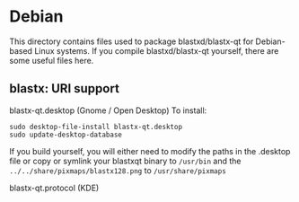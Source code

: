 
Debian
====================
This directory contains files used to package blastxd/blastx-qt
for Debian-based Linux systems. If you compile blastxd/blastx-qt yourself, there are some useful files here.

## blastx: URI support ##


blastx-qt.desktop  (Gnome / Open Desktop)
To install:

	sudo desktop-file-install blastx-qt.desktop
	sudo update-desktop-database

If you build yourself, you will either need to modify the paths in
the .desktop file or copy or symlink your blastxqt binary to `/usr/bin`
and the `../../share/pixmaps/blastx128.png` to `/usr/share/pixmaps`

blastx-qt.protocol (KDE)

